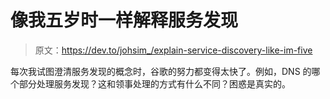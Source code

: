 # 像我五岁时一样解释服务发现

> 原文：<https://dev.to/johsim_/explain-service-discovery-like-im-five>

每次我试图澄清服务发现的概念时，谷歌的努力都变得太快了。例如，DNS 的哪个部分处理服务发现？这和领事处理的方式有什么不同？困惑是真实的。
